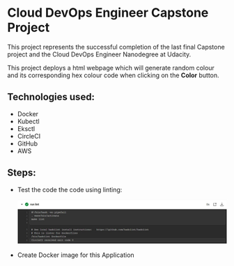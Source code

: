 # Cloud DevOps Engineer Capstone Project

This project represents the successful completion of the last final Capstone project and the Cloud DevOps Engineer Nanodegree at Udacity.

This project deploys a html webpage which will generate random colour and its corresponding hex colour code when clicking on the __Color__ button. 

## Technologies used:

*	Docker
*	Kubectl
*	Eksctl
*	CircleCI
*	GitHub
*	AWS

## Steps:

*  Test the code the code using linting:

    ![alt text](/Screenshots/Lint_Success.jpg)

*	Create Docker image for this Application





